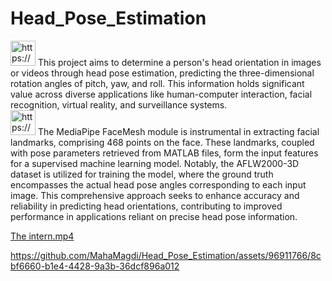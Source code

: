 # Head_Pose_Estimation
<aside>
<img src="https://www.notion.so/icons/hexagon-alternate_brown.svg" alt="https://www.notion.so/icons/hexagon-alternate_brown.svg" width="40px" /> This project aims to determine a person's head orientation in images or videos through head pose estimation, predicting the three-dimensional rotation angles of pitch, yaw, and roll. This information holds significant value across diverse applications like human-computer interaction, facial recognition, virtual reality, and surveillance systems.

</aside>

<aside>
<img src="https://www.notion.so/icons/hexagon-alternate_brown.svg" alt="https://www.notion.so/icons/hexagon-alternate_brown.svg" width="40px" /> The MediaPipe FaceMesh module is instrumental in extracting facial landmarks, comprising 468 points on the face. These landmarks, coupled with pose parameters retrieved from MATLAB files, form the input features for a supervised machine learning model. Notably, the AFLW2000-3D dataset is utilized for training the model, where the ground truth encompasses the actual head pose angles corresponding to each input image. This comprehensive approach seeks to enhance accuracy and reliability in predicting head orientations, contributing to improved performance in applications reliant on precise head pose information.

</aside>

[The intern.mp4](Untitled%20e96dbe17dbe54488a3f126b1de92988b/77or9i.mp4)

https://github.com/MahaMagdi/Head_Pose_Estimation/assets/96911766/8cbf6660-b1e4-4428-9a3b-36dcf896a012

